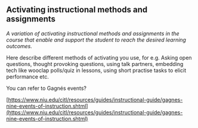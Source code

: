 ## Activating instructional methods and assignments

*A variation of activating instructional methods and assignments in the course that enable and support the student to reach the desired learning outcomes.*

Here describe different methods of activating you use, for e.g.
Asking open questions,
thought provoking questions,
using talk partners,
embedding tech like wooclap polls/quiz in lessons,
using short practise tasks to elicit performance etc.

You can refer to Gagnés events?

[https://www.niu.edu/citl/resources/guides/instructional-guide/gagnes-nine-events-of-instruction.shtml](https://www.niu.edu/citl/resources/guides/instructional-guide/gagnes-nine-events-of-instruction.shtml)
